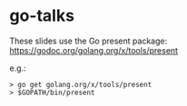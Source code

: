 # go-talks

These slides use the Go present package: https://godoc.org/golang.org/x/tools/present

e.g.:
```
> go get golang.org/x/tools/present
> $GOPATH/bin/present
```
